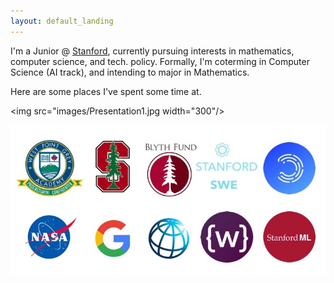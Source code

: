 ```yaml
---
layout: default_landing
---
```


I'm a Junior @ [Stanford](https://profiles.stanford.edu/eva-zhang), currently pursuing interests in mathematics, computer science, and tech. policy. Formally, I'm coterming in Computer Science (AI track), and intending to major in Mathematics. 

Here are some places I've spent some time at. 

<img src="images/Presentation1.jpg width="300"/>

![](images/Presentation1.jpg)

